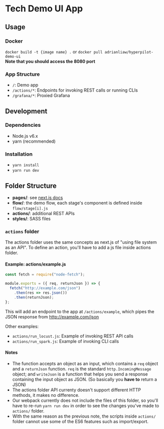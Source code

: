 # Tech Demo UI App

## Usage

### Docker
`docker build -t {image name} .` or `docker pull adrianliaw/hyperpilot-demo-ui`  
**Note that you should access the 8080 port**

### App Structure
- `/`: Demo app
- `/actions/*`: Endpoints for invoking REST calls or running CLIs
- `/grafana/*`: Proxied Grafana


## Development

### Dependencies
- Node.js v6.x
- yarn (recommended)

### Installation
- `yarn install`
- `yarn run dev`


## Folder Structure

- **pages/**: see [next.js docs](https://zeit.co/blog/next#zero-setup.-use-the-filesystem-as-an-api)
- **flow/**: the demo flow, each stage's component is defined inside `flow/stage[i].js`
- **actions/**: additional REST APIs
- **styles/**: SASS files

### `actions` folder

The actions folder uses the same concepts as next.js of "using file system as an API". To define an action, you'll have to add a js file inside actions folder.

#### Example: actions/example.js

```javascript
const fetch = require("node-fetch");

module.exports = ({ req, returnJson }) => {
  fetch("http://example.com/json")
    .then(res => res.json())
    .then(returnJson);
};
```

This will add an endpoint to the app at `/actions/example`, which pipes the JSON response from http://example.com/json

Other examples:
- `actions/run_locust.js`: Example of invoking REST API calls
- `actions/run_spark.js`: Example of invoking CLI calls


#### Notes

- The function accepts an object as an input, which contains a `req` object and a `returnJson` function. `req` is the standard `http.IncomingMessage` object; and `writeJson` is a function that helps you send a response containing the input object as JSON. (So basically you **have to** return a JSON)
- The actions folder API currenty doesn't support different HTTP methods, it makes no difference.
- Our webpack currently does not include the files of this folder, so you'll have to re-run `yarn run dev` in order to see the changes you've made to `actions/` folder.
- With the same reason as the previous note, the scripts inside `actions/` folder cannot use some of the ES6 features such as import/export.
